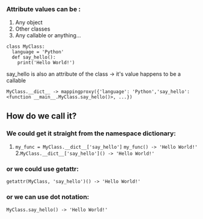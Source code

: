 ### Attribute values can be :
  1. Any object  
  2. Other classes 
  3. Any callable or anything…

```
class MyClass:
  language = 'Python'
  def say_hello():
    print('Hello World!')
```

say_hello is also an attribute of the class -> it's value happens to be a callable

```
MyClass.__dict__ -> mappingproxy({'language': 'Python','say_hello': <function __main__.MyClass.say_hello()>, ...})
```

## How do we call it?

### We could get it straight from the namespace dictionary:
1. ``` my_func = MyClass.__dict__['say_hello'] ```
   ``` my_func() -> 'Hello World!' ```
2.``` MyClass.__dict__['say_hello']() -> 'Hello World!' ```

### or we could use getattr:
``` getattr(MyClass, 'say_hello')() -> 'Hello World!' ```

### or we can use dot notation:
``` MyClass.say_hello() -> 'Hello World!'  ```

